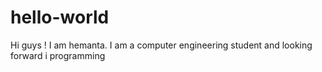 # hello-world
Hi guys ! I am hemanta. I am a computer engineering student and looking forward i programming
